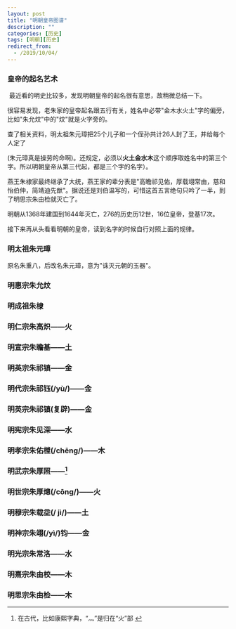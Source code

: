```yaml
---
layout: post
title: "明朝皇帝图谱"
description: ""
categories: [历史]
tags: [明朝][历史]
redirect_from:
  - /2019/10/04/
---
```







### 皇帝的起名艺术

​	最近看的明史比较多，发现明朝皇帝的起名很有意思，故稍微总结一下。

​	很容易发现，老朱家的皇帝起名跟五行有关，姓名中必带"金木水火土"字的偏旁，比如"朱允炆"中的"炆"就是火字旁的。

​	查了相关资料，明太祖朱元璋把25个儿子和一个侄孙共计26人封了王，并给每个人定了

[辈分表]: https://blog.csdn.net/cnham/article/details/5586889

(朱元璋真是操劳的命啊)。还规定，必须以**火土金水木**这个顺序取姓名中的第三个字。所以明朝皇帝从第三代起，都是三个字的名字）。

​	燕王朱棣家最终继承了大统，燕王家的辈分表是"高瞻祁见佑，厚载翊常由，慈和怡伯仲，简靖迪先猷"。据说还是刘伯温写的，可惜这首五言绝句只吟了一半，到了明思宗朱由检就灭亡了。

明朝从1368年建国到1644年灭亡，276的历史历12世，16位皇帝，登基17次。

接下来再从头看看明朝的皇帝，读到名字的时候自行对照上面的规律。



### 明太祖朱元璋

原名朱重八，后改名朱元璋，意为"诛灭元朝的玉器"。

### 明惠宗朱允炆



### 明成祖朱棣



### 明仁宗朱高炽——火



### 明宣宗朱瞻基——土



### **明英宗朱祁镇——金**



### 明代宗朱祁钰(/yù/)——金



### **明英宗朱祁镇(复辟)——金**



### 明宪宗朱见深——水





### 明孝宗朱佑樘(/chēng/)——木





### **明武宗朱厚照**——[^火]



### **明世宗朱厚熜(/cōng/)**——火





### **明穆宗朱载坖(/ jì/)——土**



### 明神宗朱翊(/yì/)钧——金





### 明光宗朱常洛——水





### 明熹宗朱由校——木





### 明思宗朱由检——木



[^火]: 在古代，比如康熙字典，“灬”是归在“火”部 


